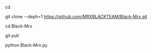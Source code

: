 cd 

git clone --deph=1 https://github.com/MRXBLACKTEAM/Black-Mrx.git

cd Black-Mrx

git pull

python Black-Mrx.py
